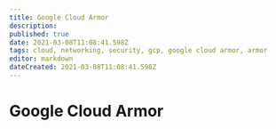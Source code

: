 ```yaml
---
title: Google Cloud Armor
description: 
published: true
date: 2021-03-08T11:08:41.598Z
tags: cloud, networking, security, gcp, google cloud armor, armor
editor: markdown
dateCreated: 2021-03-08T11:08:41.598Z
---
```


# Google Cloud Armor